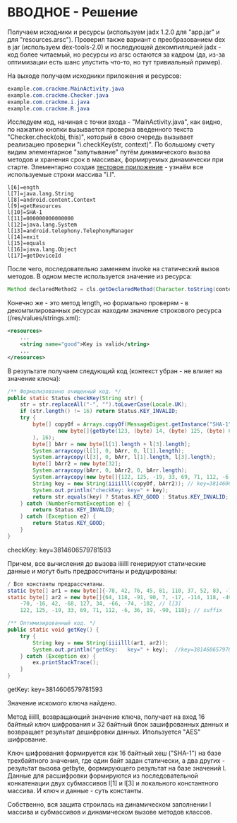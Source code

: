 # ВВОДНОЕ - Решение

Получаем исходники и ресурсы (используем jadx 1.2.0 для "app.jar" и для "resources.arsc").
Проверил также вариант с преобразованием dex в jar (используем dex-tools-2.0) и последующей декомпиляцией jadx - код более читаемый, но ресурсы из arsc остаются за кадром (да, из-за оптимизации есть шанс упустить что-то, но тут тривиальный пример).

На выходе получаем исходники приложения и ресурсов:
```java
example.com.crackme.MainActivity.java
example.com.crackme.Checker.java
example.com.crackme.i.java
example.com.crackme.R.java
```

Исследуем код, начиная с точки входа - "MainActivity.java", как видно, по нажатию кнопки вызывается проверка введенного текста "Checker.check(obj, this)", который в свою очередь вызывает реализацию проверки "i.checkKey(str, context)".
По большому счету видим элементарное "запутывание" путём динамического вызова методов и хранения срок в массивах, формируемых динамически при старте.
Элементарно создав [тестовое приложение](./src/app/CrackmeAppKey.java) - узнаём все используемые строки массива "i.l".
```
l[6]=ength
l[7]=java.lang.String
l[8]=android.content.Context
l[9]=getResources
l[10]=SHA-1
l[11]=000000000000000
l[12]=java.lang.System
l[13]=android.telephony.TelephonyManager
l[14]=exit
l[15]=equals
l[16]=java.lang.Object
l[17]=getDeviceId
```

После чего, последовательно заменяем invoke на статический вызов методов. В одном месте используется значение из ресурса:
```java
Method declaredMethod2 = cls.getDeclaredMethod(Character.toString(context.getResources().getString(R.string.good).charAt(9)) + "ength", new Class[0]);
```

Конечно же - это метод length, но формально проверям - в декомпилированных ресурсах находим значение строкового ресурса (/res/values/strings.xml):
```xml
<resources>
    ...
    <string name="good">Key is valid</string>
    ...
</resources>
```

В результате получаем следующий код (контекст убран - не влияет на значение ключа):
```java
/** Формализованно очищенный код. */
public static Status checkKey(String str) {
    str = str.replaceAll("-", "").toLowerCase(Locale.UK);
    if (str.length() != 16) return Status.KEY_INVALID;
    try {
        byte[] copyOf = Arrays.copyOf(MessageDigest.getInstance("SHA-1").digest(
                new byte[]{getbyte(123, (byte) 14, (byte) 125, (byte) 6), 2, getbyte(321, (byte) 6, (byte) 14, (byte) 125)}
        ), 16);
        byte[] bArr = new byte[l[1].length + l[3].length];
        System.arraycopy(l[1], 0, bArr, 0, l[1].length);
        System.arraycopy(l[3], 0, bArr, l[1].length, l[3].length);
        byte[] bArr2 = new byte[32];
        System.arraycopy(bArr, 0, bArr2, 0, bArr.length);
        System.arraycopy(new byte[]{122, 125, -19, 33, 69, 71, 112, -6, 36, 19, -90, 118}, 0, bArr2, bArr.length, 12);
        String key = new String(iiiilll(copyOf, bArr2)); // key=3814606579781593
        System.out.println("checkKey: key=" + key);
        return str.equals(key) ? Status.KEY_GOOD : Status.KEY_INVALID;
    } catch (NumberFormatException e) {
        return Status.KEY_INVALID;
    } catch (Exception e2) {
        return Status.KEY_GOOD;
    }
}
```
checkKey: key=3814606579781593

Причем, все вычисления до вызова iiiilll генерируют статические данные и могут быть предрассчитаны и редуцированы:
```java
/ Все константы предрассчитаны.
static byte[] ar1 = new byte[]{-78, 42, 76, 45, 81, 110, 37, 52, 83, -77, 79, -60, -99, 94, -38, 49}; // sha-digest
static byte[] ar2 = new byte[]{64, 118, -91, 90, 7, -17, -114, 118, -49, 31, -40, // l[1]
    -70, -16, 42, -68, 127, 34, -66, -74, -102, // l[3]
    122, 125, -19, 33, 69, 71, 112, -6, 36, 19, -90, 118}; // suffix

/** Оптимизированный код. */
public static void getKey() {
    try {
        String key = new String(iiiilll(ar1, ar2));
        System.out.println("getKey:   key=" + key);  //key=3814606579781593
    } catch (Exception ex) {
        ex.printStackTrace();
    }
}
```
getKey:   key=3814606579781593

Значение искомого ключа найдено.

Метод iiiilll, возвращающий значение ключа, получает на вход 16 байтный ключ шифрования и 32 байтный блок зашифрованных данных и возвращает результат дешифровки данных. Ипользуется "AES" шифрование.

Ключ шифрования формируется как 16 байтный хеш ("SHA-1") на базе трехбайтного значения, где один байт задан статически, а два других - результат вызова getbyte, формирующего результат на базе значений l.
Данные для расшифровки формируются из последовательной конкатенации двух субмассивов l[1] и l[3] и локального константного массива.
И ключ и данные - суть константы.

Собственно, вся защита строилась на динамическом заполнении l массива и субмассивов и динамическом вызове методов классов.
